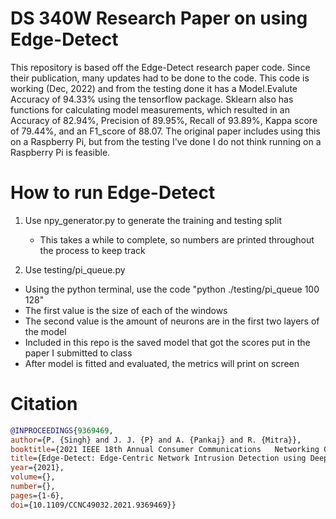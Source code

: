 # DS 340W Research Paper on using Edge-Detect
This repository is based off the Edge-Detect research paper code. Since their publication, many updates had to be done to the code. This code is working (Dec, 2022) and from the testing done it has a Model.Evalute Accuracy of 94.33% using the tensorflow package. Sklearn also has functions for calculating model measurements, which resulted in an Accuracy of 82.94%, Precision of 89.95%, Recall of 93.89%, Kappa score of 79.44%, and an F1_score of 88.07. The original paper includes using this on a Raspberry Pi, but from the testing I've done I do not think running on a Raspberry Pi is feasible.

# How to run Edge-Detect
1) Use npy_generator.py to generate the training and testing split
   - This takes a while to complete, so numbers are printed throughout the process to keep track

2) Use testing/pi_queue.py 
  - Using the python terminal, use the code "python ./testing/pi_queue 100 128"
  - The first value is the size of each of the windows
  - The second value is the amount of neurons are in the first two layers of the model
  - Included in this repo is the saved model that got the scores put in the paper I submitted to class
  - After model is fitted and evaluated, the metrics will print on screen


# Citation
```bibtex
@INPROCEEDINGS{9369469,  
author={P. {Singh} and J. J. {P} and A. {Pankaj} and R. {Mitra}},  
booktitle={2021 IEEE 18th Annual Consumer Communications   Networking Conference (CCNC)},   
title={Edge-Detect: Edge-Centric Network Intrusion Detection using Deep Neural Network},   
year={2021},  
volume={},  
number={},  
pages={1-6},  
doi={10.1109/CCNC49032.2021.9369469}}
```
